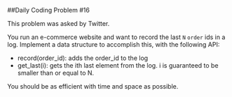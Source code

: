 ##Daily Coding Problem #16



This problem was asked by Twitter.

You run an e-commerce website and want to record the last `N` `order` ids in a log. Implement a data structure to accomplish this, with the following API:

*   record(order\_id): adds the order\_id to the log
*   get\_last(i): gets the ith last element from the log. i is guaranteed to be smaller than or equal to N.

You should be as efficient with time and space as possible.